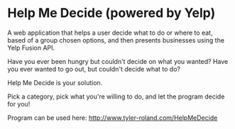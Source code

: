 # Help Me Decide (powered by Yelp)

A web application that helps a user decide what to do or where to eat, based of a group chosen options, and then presents businesses using the Yelp Fusion API.

Have you ever been hungry but couldn't decide on what you wanted?
Have you ever wanted to go out, but couldn't decide what to do?

Help Me Decide is your solution.

Pick a category, pick what you're willing to do, and let the program decide for you!

Program can be used here: http://www.tyler-roland.com/HelpMeDecide
